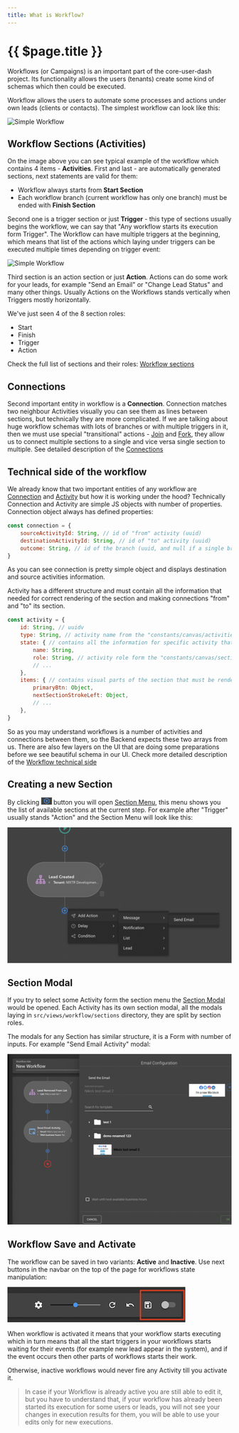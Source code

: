 ```yaml
---
title: What is Workflow?
---
```


# {{ $page.title }}

Workflows (or Campaigns) is an important part of the core-user-dash project. Its functionality allows the users
(tenants) create some kind of schemas which then could be executed.

Workflow allows the users to automate some processes and actions under own leads (clients or contacts). The simplest 
workflow can look like this:

![Simple Workflow](./images/simplest_workflow.png)


## Workflow Sections (Activities)
On the image above you can see typical example of the workflow which contains 4 items - **Activities**. First and last -
are automatically generated sections, next statements are valid for them:
- Workflow always starts from **Start Section** 
- Each workflow branch (current workflow has only one branch) must be ended with **Finish Section**

Second one is a trigger section or just **Trigger** - this type of sections usually begins the workflow, we can say
that "Any workflow starts its execution form Trigger". The Workflow can have multiple triggers at the beginning, which
means that list of the actions which laying under triggers can be executed multiple times depending on trigger event:

![Simple Workflow](./images/multiple_triggers.png)

Third section is an action section or just **Action**. Actions can do some work for your leads, for example "Send an
Email" or "Change Lead Status" and many other things. Usually Actions on the Workflows  stands vertically when Triggers
mostly horizontally.

We've just seen 4 of the 8 section roles: 
- Start
- Finish
- Trigger
- Action

Check the full list of sections and their roles: [Workflow sections](/workflows/sections)

## Connections
Second important entity in workflow is a **Connection**. Connection matches two neighbour Activities visually you can 
see them as lines between sections, but technically they are more complicated.
If we are talking about huge workflow schemas with lots of branches or with multiple triggers in it, then we must use
special "transitional" actions - [Join](workflow/sections#Join) and [Fork](workflow/sections#Fork), they allow us to 
connect multiple sections to a single and vice versa single section to multiple.
See detailed description of the [Connections](/workflows/connections)

## Technical side of the workflow
We already know that two important entities of any workflow are [Connection](/workflows/connections) and
[Activity](/workflows/sections) but how it is working under the hood? Technically Connection and Activity are simple
JS objects with number of properties.
Connection object always has defined properties: 
```javascript
const connection = {
    sourceActivityId: String, // id of "from" activity (uuid)
    destinationActivityId: String, // id of "to" activity (uuid)
    outcome: String, // id of the branch (uuid, and null if a single branch)
}
```
As you can see connection is pretty simple object and displays destination and source activities information.

Activity has a different structure and must contain all the information that needed for correct rendering of the section
and making connections "from" and "to" its section.
```javascript
const activity = {
    id: String, // uuidv
    type: String, // activity name from the "constants/canvas/activities",
    state: { // contains all the information for specific activity that must be saved on the back-end side
        name: String,
        role: String, // activity role form the "constants/canvas/sectionRoles"
        // ...
    },
    items: { // contains visual parts of the section that must be rendered on the UI (not sends to the back-end)
        primaryBtn: Object,
        nextSectionStrokeLeft: Object,
        // ...
    },
}
```

So as you may understand workflows is a number of activities and connections between them, so the Backend expects these
two arrays from us. There are also few layers on the UI that are doing some preparations before we see beautiful schema
in our UI. Check more detailed description of the [Workflow technical side](/workflows/technical)

## Creating a new Section
By clicking ![Create Section](./images/create_section_btn.png) button you will open
[Section Menu](/workflows/sectionMenu), this menu shows you the list of available sections at the current step. For
example after "Trigger" usually stands "Action" and the Section Menu will look like this:

![Section Menu after trigger](./images/section_menu_after_trigger.png)

## Section Modal
If you try to select some Activity form the section menu the [Section Modal](/workflows/sectionModals) would be opened.
Each Activity has its own section modal, all the modals laying in `src/views/workflow/sections` directory, they are
split by section roles.

The modals for any Section has similar structure, it is a Form with number of inputs. For example "Send Email
Activity" modal:

![Send Email Activity modal](./images/send_email_activity_modal.png)

## Workflow Save and Activate
The workflow can be saved in two variants: **Active** and **Inactive**.
Use next buttons in the navbar on the top of the page for workflows state manipulation:

![Workflow Activate and Save buttons](./images/save_and_activate_wf_btns.png)

When workflow is activated it means that your workflow starts executing which in turn means that all the start triggers
in your workflows starts waiting for their events (for example new lead appear in the system), and if the event occurs
then other parts of workflows starts their work.

Otherwise, inactive workflows would never fire any Activity till you activate it.

> In case if your Workflow is already active you are still able to edit it, but you have to understand that, if
> your workflow has already been started its execution for some users or leads, you will not see your changes in 
> execution results for them, you will be able to use your edits only for new executions.


